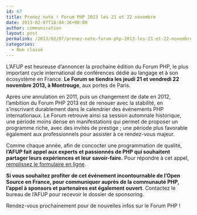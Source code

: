 ```yaml
---
id: 67
title: Prenez note ! Forum PHP 2013 les 21 et 22 novembre
date: 2013-02-07T18:04:36+00:00
author: communication
layout: post
permalink: /2013/02/07/prenez-note-forum-php-2013-les-21-et-22-novembre/
categories:
  - Non classé
---
```

L&rsquo;AFUP est heureuse d&rsquo;annoncer la prochaine édition du Forum PHP, le plus important cycle international de conférences dédié au langage et à son écosystème en France. **Le Forum se tiendra les jeudi 21 et vendredi 22 novembre 2013, à Montrouge**, aux portes de Paris.

Après une annulation en 2011, puis un changement de date en 2012, l&rsquo;ambition du Forum PHP 2013 est de renouer avec la stabilité, en s&rsquo;inscrivant durablement dans le calendrier des événements PHP internationaux. Le Forum retrouve ainsi sa session automnale historique, une période moins dense en manifestations qui permet de proposer un programme riche, avec des invités de prestige ; une période plus favorable également aux professionnels pour assister à ce rendez-vous majeur.

Comme chaque année, afin de concocter une programmation de qualité, **l&rsquo;AFUP fait appel aux experts et passionnés de PHP qui souhaitent partager leurs expériences et leur savoir-faire.** Pour répondre à cet appel, [remplissez le formulaire en ligne](http://www.afup.org/pages/forumphp2013/appel-a-conferenciers.php).

**Si vous souhaitez profiter de cet événement incontournable de l&rsquo;Open Source en France, pour communiquer auprès de la communauté PHP, l&rsquo;appel à sponsors et partenaires est également ouvert**. Contactez le bureau de l&rsquo;AFUP pour recevoir le dossier de sponsoring.

Rendez-vous prochainement pour de nouvelles infos sur le Forum PHP !

